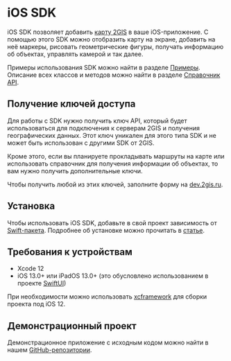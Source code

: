 # iOS SDK

iOS SDK позволяет добавить [карту 2GIS](https://2gis.ru/) в ваше iOS-приложение. С помощью этого SDK можно отобразить карту на экране, добавить на неё маркеры, рисовать геометрические фигуры, получать информацию об объектах, управлять камерой и так далее.

Примеры использования SDK можно найти в разделе [Примеры](/ru/ios/sdk/examples). Описание всех классов и методов можно найти в разделе [Справочник API](/ru/ios/sdk/reference).

## Получение ключей доступа

Для работы с SDK нужно получить ключ API, который будет использоваться для подключения к серверам 2GIS и получения географических данных. Этот ключ уникален для этого типа SDK и не может быть использован с другими SDK от 2GIS.

Кроме этого, если вы планируете прокладывать маршруты на карте или использовать справочник для получения информации об объектах, то вам нужно получить дополнительные ключи.

Чтобы получить любой из этих ключей, заполните форму на [dev.2gis.ru](https://dev.2gis.ru/order/).

## Установка

Чтобы использовать iOS SDK, добавьте в свой проект зависимость от [Swift-пакета](https://github.com/2gis/mobile-sdk-map-swift-package).
Подробнее об установке можно прочитать в [статье](https://developer.apple.com/documentation/swift_packages/adding_package_dependencies_to_your_app).

## Требования к устройствам

- Xcode 12
- iOS 13.0+ или iPadOS 13.0+ (это обусловлено использованием в проекте [SwiftUI](https://developer.apple.com/documentation/swiftui))

При необходимости можно использовать [xcframework](https://github.com/2gis/mobile-sdk-map-swift-package/blob/master/Package.swift) для сборки проекта под iOS 12.

## Демонстрационный проект

Демонстрационное приложение с исходным кодом можно найти в нашем [GitHub-репозитории](https://github.com/2gis/native-sdk-ios-demo/).
